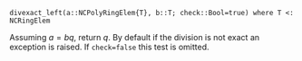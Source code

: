 ```
divexact_left(a::NCPolyRingElem{T}, b::T; check::Bool=true) where T <: NCRingElem
```

Assuming $a = bq$, return $q$. By default if the division is not exact an exception is raised. If `check=false` this test is omitted.
